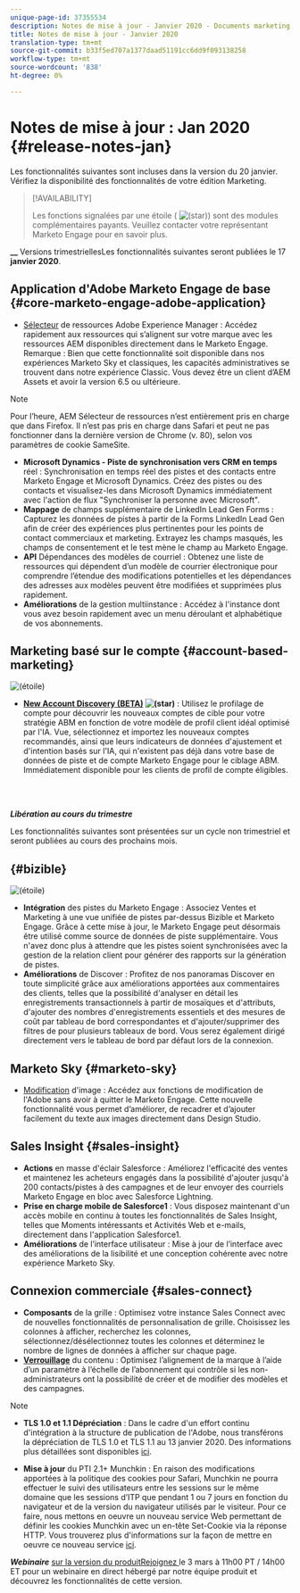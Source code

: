 ```yaml
---
unique-page-id: 37355534
description: Notes de mise à jour - Janvier 2020 - Documents marketing - Documentation du produit
title: Notes de mise à jour - Janvier 2020
translation-type: tm+mt
source-git-commit: b33f5ed707a1377daad51191cc6dd9f093138258
workflow-type: tm+mt
source-wordcount: '838'
ht-degree: 0%

---
```



# Notes de mise à jour : Jan 2020 {#release-notes-jan}

Les fonctionnalités suivantes sont incluses dans la version du 20 janvier. Vérifiez la disponibilité des fonctionnalités de votre édition Marketing.

>[!AVAILABILITY]
>
>Les fonctions signalées par une étoile ( ![(star)](assets/star-yellow.svg)) sont des modules complémentaires payants. Veuillez contacter votre représentant Marketo Engage pour en savoir plus.

**__** Versions trimestriellesLes fonctionnalités suivantes seront publiées le 17  **janvier 2020**.

## Application d&#39;Adobe Marketo Engage de base {#core-marketo-engage-adobe-application}

* [Sélecteur](/help/marketo/product-docs/core-marketo-concepts/miscellaneous/importing-assets-with-adobe-experience-manager.md) de ressources Adobe Experience Manager : Accédez rapidement aux ressources qui s’alignent sur votre marque avec les ressources AEM disponibles directement dans le Marketo Engage. Remarque : Bien que cette fonctionnalité soit disponible dans nos expériences Marketo Sky et classiques, les capacités administratives se trouvent dans notre expérience Classic. Vous devez être un client d’AEM Assets et avoir la version 6.5 ou ultérieure.

>[!NOTE]
>
>Pour l’heure, AEM Sélecteur de ressources n’est entièrement pris en charge que dans Firefox. Il n’est pas pris en charge dans Safari et peut ne pas fonctionner dans la dernière version de Chrome (v. 80), selon vos paramètres de cookie SameSite.

* **Microsoft Dynamics - Piste de synchronisation vers CRM en temps** réel : Synchronisation en temps réel des pistes et des contacts entre Marketo Engage et Microsoft Dynamics. Créez des pistes ou des contacts et visualisez-les dans Microsoft Dynamics immédiatement avec l&#39;action de flux &quot;Synchroniser la personne avec Microsoft&quot;.
* **Mappage** de champs supplémentaire de LinkedIn Lead Gen Forms : Capturez les données de pistes à partir de la Forms LinkedIn Lead Gen afin de créer des expériences plus pertinentes pour les points de contact commerciaux et marketing. Extrayez les champs masqués, les champs de consentement et le test mène le champ au Marketo Engage.
* **API** Dépendances des modèles de courriel : Obtenez une liste de ressources qui dépendent d’un modèle de courrier électronique pour comprendre l’étendue des modifications potentielles et les dépendances des adresses aux modèles peuvent être modifiées et supprimées plus rapidement.
* **Améliorations** de la gestion multiinstance : Accédez à l&#39;instance dont vous avez besoin rapidement avec un menu déroulant et alphabétique de vos abonnements.

## Marketing basé sur le compte {#account-based-marketing}

![(étoile)](assets/star-yellow.svg)

* **[New Account Discovery (BETA)](https://docs.marketo.com/x/WQA6Ag) ![(star)](assets/star-yellow.svg)** : Utilisez le profilage de compte pour découvrir les nouveaux comptes de cible pour votre stratégie ABM en fonction de votre modèle de profil client idéal optimisé par l&#39;IA. Vue, sélectionnez et importez les nouveaux comptes recommandés, ainsi que leurs indicateurs de données d&#39;ajustement et d&#39;intention basés sur l&#39;IA, qui n&#39;existent pas déjà dans votre base de données de piste et de compte Marketo Engage pour le ciblage ABM. Immédiatement disponible pour les clients de profil de compte éligibles.

<br> 

**_Libération au cours du trimestre_**

Les fonctionnalités suivantes sont présentées sur un cycle non trimestriel et seront publiées au cours des prochains mois.

## {#bizible}

![(étoile)](assets/star-yellow.svg)

* **Intégration** des pistes du Marketo Engage : Associez Ventes et Marketing à une vue unifiée de pistes par-dessus Bizible et Marketo Engage. Grâce à cette mise à jour, le Marketo Engage peut désormais être utilisé comme source de données de piste supplémentaire. Vous n&#39;avez donc plus à attendre que les pistes soient synchronisées avec la gestion de la relation client pour générer des rapports sur la génération de pistes.
* **Améliorations** de Discover : Profitez de nos panoramas Discover en toute simplicité grâce aux améliorations apportées aux commentaires des clients, telles que la possibilité d&#39;analyser en détail les enregistrements transactionnels à partir de mosaïques et d&#39;attributs, d&#39;ajouter des nombres d&#39;enregistrements essentiels et des mesures de coût par tableau de bord correspondantes et d&#39;ajouter/supprimer des filtres de  pour plusieurs tableaux de bord. Vous serez également dirigé directement vers le tableau de bord par défaut lors de la connexion.

## Marketo Sky {#marketo-sky}

* [Modification](https://experienceleague.adobe.com/docs/marketo/sky/design-studio/marketo-image-editor.html?lang=en#design-studio) d&#39;image : Accédez aux fonctions de modification de l&#39;Adobe sans avoir à quitter le Marketo Engage. Cette nouvelle fonctionnalité vous permet d’améliorer, de recadrer et d’ajouter facilement du texte aux images directement dans Design Studio.

## Sales Insight {#sales-insight}

* **Actions** en masse d&#39;éclair Salesforce : Améliorez l&#39;efficacité des ventes et maintenez les acheteurs engagés dans la possibilité d&#39;ajouter jusqu&#39;à 200 contacts/pistes à des campagnes et de leur envoyer des courriels Marketo Engage en bloc avec Salesforce Lightning.
* **Prise en charge mobile de Salesforce1** : Vous disposez maintenant d&#39;un accès mobile en continu à toutes les fonctionnalités de Sales Insight, telles que Moments intéressants et Activités Web et e-mails, directement dans l&#39;application Salesforce1.
* **Améliorations** de l’interface utilisateur : Mise à jour de l’interface avec des améliorations de la lisibilité et une conception cohérente avec notre expérience Marketo Sky.

## Connexion commerciale {#sales-connect}

* **Composants** de la grille : Optimisez votre instance Sales Connect avec de nouvelles fonctionnalités de personnalisation de grille. Choisissez les colonnes à afficher, recherchez les colonnes, sélectionnez/désélectionnez toutes les colonnes et déterminez le nombre de lignes de données à afficher sur chaque page.
* **[Verrouillage](/help/marketo/product-docs/marketo-sales-connect/admin/content-lockdown.md)** du contenu : Optimisez l’alignement de la marque à l’aide d’un paramètre à l’échelle de l’abonnement qui contrôle si les non-administrateurs ont la possibilité de créer et de modifier des modèles et des campagnes.

>[!NOTE]
>
>* **TLS 1.0 et 1.1 Dépréciation** : Dans le cadre d&#39;un effort continu d&#39;intégration à la structure de publication de l&#39;Adobe, nous transférons la dépréciation de TLS 1.0 et TLS 1.1 au 13 janvier 2020. Des informations plus détaillées sont disponibles [ici](https://nation.marketo.com/docs/DOC-7059-tls-10-11-deprecation-faq).
   >
   >
* **Mise à jour** du PTI 2.1+ Munchkin : En raison des modifications apportées à la politique des cookies pour Safari, Munchkin ne pourra effectuer le suivi des utilisateurs entre les sessions sur le même domaine que les sessions d’ITP que pendant 1 ou 7 jours en fonction du navigateur et de la version du navigateur utilisés par le visiteur. Pour ce faire, nous mettons en oeuvre un nouveau service Web permettant de définir les cookies Munchkin avec un en-tête Set-Cookie via la réponse HTTP. Vous trouverez plus d&#39;informations sur la façon de mettre en oeuvre ce nouveau service [ici](https://nation.marketo.com/docs/DOC-7351).


**_Webinaire_** [sur la version du produitRejoignez ](https://engage.marketo.com/Jan_Feb_20_Release_Webinar_Registration.html) le 3 mars à 11h00 PT / 14h00 ET pour un webinaire en direct hébergé par notre équipe produit et découvrez les fonctionnalités de cette version.
